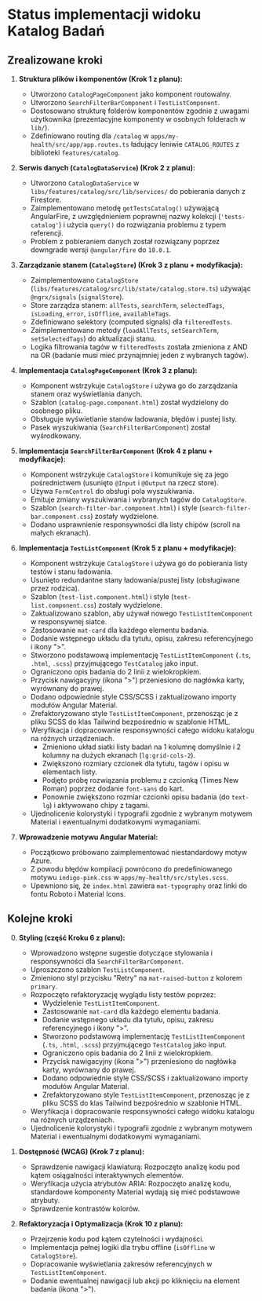 # Status implementacji widoku Katalog Badań

## Zrealizowane kroki

1.  **Struktura plików i komponentów (Krok 1 z planu):**
    *   Utworzono `CatalogPageComponent` jako komponent routowalny.
    *   Utworzono `SearchFilterBarComponent` i `TestListComponent`.
    *   Dostosowano strukturę folderów komponentów zgodnie z uwagami użytkownika (prezentacyjne komponenty w osobnych folderach w `lib/`).
    *   Zdefiniowano routing dla `/catalog` w `apps/my-health/src/app/app.routes.ts` ładujący leniwie `CATALOG_ROUTES` z biblioteki `features/catalog`.

2.  **Serwis danych (`CatalogDataService`) (Krok 2 z planu):**
    *   Utworzono `CatalogDataService` w `libs/features/catalog/src/lib/services/` do pobierania danych z Firestore.
    *   Zaimplementowano metodę `getTestsCatalog()` używającą AngularFire, z uwzględnieniem poprawnej nazwy kolekcji (`'tests-catalog'`) i użycia `query()` do rozwiązania problemu z typem referencji.
    *   Problem z pobieraniem danych został rozwiązany poprzez downgrade wersji `@angular/fire` do `18.0.1`.

3.  **Zarządzanie stanem (`CatalogStore`) (Krok 3 z planu + modyfikacja):**
    *   Zaimplementowano `CatalogStore` (`libs/features/catalog/src/lib/state/catalog.store.ts`) używając `@ngrx/signals` (`signalStore`).
    *   Store zarządza stanem: `allTests`, `searchTerm`, `selectedTags`, `isLoading`, `error`, `isOffline`, `availableTags`.
    *   Zdefiniowano selektory (computed signals) dla `filteredTests`.
    *   Zaimplementowano metody (`loadAllTests`, `setSearchTerm`, `setSelectedTags`) do aktualizacji stanu.
    *   Logika filtrowania tagów w `filteredTests` została zmieniona z AND na OR (badanie musi mieć przynajmniej jeden z wybranych tagów).

4.  **Implementacja `CatalogPageComponent` (Krok 3 z planu):**
    *   Komponent wstrzykuje `CatalogStore` i używa go do zarządzania stanem oraz wyświetlania danych.
    *   Szablon (`catalog-page.component.html`) został wydzielony do osobnego pliku.
    *   Obsługuje wyświetlanie stanów ładowania, błędów i pustej listy.
    *   Pasek wyszukiwania (`SearchFilterBarComponent`) został wyśrodkowany.

5.  **Implementacja `SearchFilterBarComponent` (Krok 4 z planu + modyfikacje):**
    *   Komponent wstrzykuje `CatalogStore` i komunikuje się za jego pośrednictwem (usunięto `@Input` i `@Output` na rzecz store).
    *   Używa `FormControl` do obsługi pola wyszukiwania.
    *   Emituje zmiany wyszukiwania i wybranych tagów do `CatalogStore`.
    *   Szablon (`search-filter-bar.component.html`) i style (`search-filter-bar.component.css`) zostały wydzielone.
    *   Dodano usprawnienie responsywności dla listy chipów (scroll na małych ekranach).

6.  **Implementacja `TestListComponent` (Krok 5 z planu + modyfikacje):**
    *   Komponent wstrzykuje `CatalogStore` i używa go do pobierania listy testów i stanu ładowania.
    *   Usunięto redundantne stany ładowania/pustej listy (obsługiwane przez rodzica).
    *   Szablon (`test-list.component.html`) i style (`test-list.component.css`) zostały wydzielone.
    *   Zaktualizowano szablon, aby używał nowego `TestListItemComponent` w responsywnej siatce.
    *   Zastosowanie `mat-card` dla każdego elementu badania.
    *   Dodanie wstępnego układu dla tytułu, opisu, zakresu referencyjnego i ikony ">".
    *   Stworzono podstawową implementację `TestListItemComponent` (`.ts`, `.html`, `.scss`) przyjmującego `TestCatalog` jako input.
    *   Ograniczono opis badania do 2 linii z wielokropkiem.
    *   Przycisk nawigacyjny (ikona ">") przeniesiono do nagłówka karty, wyrównany do prawej.
    *   Dodano odpowiednie style CSS/SCSS i zaktualizowano importy modułów Angular Material.
    *   Zrefaktoryzowano style `TestListItemComponent`, przenosząc je z pliku SCSS do klas Tailwind bezpośrednio w szablonie HTML.
    *   Weryfikacja i dopracowanie responsywności całego widoku katalogu na różnych urządzeniach.
        *   Zmieniono układ siatki listy badań na 1 kolumnę domyślnie i 2 kolumny na dużych ekranach (`lg:grid-cols-2`).
        *   Zwiększono rozmiary czcionek dla tytułu, tagów i opisu w elementach listy.
        *   Podjęto próbę rozwiązania problemu z czcionką (Times New Roman) poprzez dodanie `font-sans` do kart.
        *   Ponownie zwiększono rozmiar czcionki opisu badania (do `text-lg`) i aktywowano chipy z tagami.
    *   Ujednolicenie kolorystyki i typografii zgodnie z wybranym motywem Material i ewentualnymi dodatkowymi wymaganiami.

7.  **Wprowadzenie motywu Angular Material:**
    *   Początkowo próbowano zaimplementować niestandardowy motyw Azure.
    *   Z powodu błędów kompilacji powrócono do predefiniowanego motywu `indigo-pink.css` w `apps/my-health/src/styles.scss`.
    *   Upewniono się, że `index.html` zawiera `mat-typography` oraz linki do fontu Roboto i Material Icons.



## Kolejne kroki

0.  **Styling (część Kroku 6 z planu):**
    *   Wprowadzono wstępne sugestie dotyczące stylowania i responsywności dla `SearchFilterBarComponent`.
    *   Uproszczono szablon `TestListComponent`.
    *   Zmieniono styl przycisku "Retry" na `mat-raised-button` z kolorem `primary`.
    *   Rozpoczęto refaktoryzację wyglądu listy testów poprzez:
        *   Wydzielenie `TestListItemComponent`.
        *   Zastosowanie `mat-card` dla każdego elementu badania.
        *   Dodanie wstępnego układu dla tytułu, opisu, zakresu referencyjnego i ikony ">".
        *   Stworzono podstawową implementację `TestListItemComponent` (`.ts`, `.html`, `.scss`) przyjmującego `TestCatalog` jako input.
        *   Ograniczono opis badania do 2 linii z wielokropkiem.
        *   Przycisk nawigacyjny (ikona ">") przeniesiono do nagłówka karty, wyrównany do prawej.
        *   Dodano odpowiednie style CSS/SCSS i zaktualizowano importy modułów Angular Material.
        *   Zrefaktoryzowano style `TestListItemComponent`, przenosząc je z pliku SCSS do klas Tailwind bezpośrednio w szablonie HTML.
    *   Weryfikacja i dopracowanie responsywności całego widoku katalogu na różnych urządzeniach.
    *   Ujednolicenie kolorystyki i typografii zgodnie z wybranym motywem Material i ewentualnymi dodatkowymi wymaganiami.

1.  **Dostępność (WCAG) (Krok 7 z planu):**
    *   Sprawdzenie nawigacji klawiaturą: Rozpoczęto analizę kodu pod kątem osiągalności interaktywnych elementów.
    *   Weryfikacja użycia atrybutów ARIA: Rozpoczęto analizę kodu, standardowe komponenty Material wydają się mieć podstawowe atrybuty.
    *   Sprawdzenie kontrastów kolorów.

2.  **Refaktoryzacja i Optymalizacja (Krok 10 z planu):**
    *   Przejrzenie kodu pod kątem czytelności i wydajności.
    *   Implementacja pełnej logiki dla trybu offline (`isOffline` w `CatalogStore`).
    *   Dopracowanie wyświetlania zakresów referencyjnych w `TestListItemComponent`.
    *   Dodanie ewentualnej nawigacji lub akcji po kliknięciu na element badania (ikona ">").
